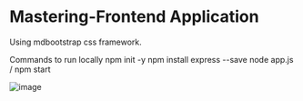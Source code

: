 # Mastering-Frontend Application
Using mdbootstrap css framework.

Commands to run locally
npm init -y
npm install express --save
node app.js / npm start

![image](https://github.com/mamun7025/Mastering-FrontendApp/assets/12723727/4013cfda-a4d4-4885-ad57-8904042d64e5)
